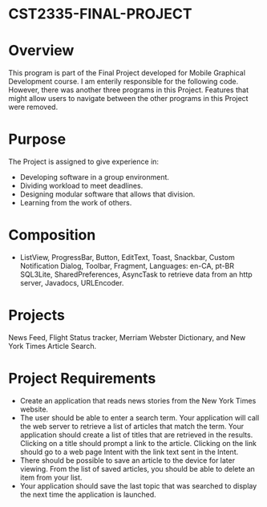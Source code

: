 # CST2335-FINAL-PROJECT
# Overview

This program is part of the Final Project developed for Mobile Graphical Development course.
I am enterily responsible for the following code. However, there was another three programs in this Project.
Features that might allow users to navigate between the other programs in this Project were removed.

# Purpose

The Project is assigned to give experience in: 
- Developing software in a group environment.
- Dividing workload to meet deadlines.
- Designing modular software that allows that division.
- Learning from the work of others.

# Composition

- ListView, ProgressBar, Button, EditText, Toast, Snackbar, Custom Notification Dialog, Toolbar, Fragment, Languages: en-CA, pt-BR
SQL3Lite, SharedPreferences, AsyncTask to retrieve data from an http server, Javadocs, URLEncoder.


# Projects

News Feed, Flight Status tracker, Merriam Webster Dictionary, and New York Times Article Search.

# Project Requirements

-	Create an application that reads news stories from the New York Times website.
-	The user should be able to enter a search term. Your application will call the web server to retrieve a list of articles that match the term. Your application should create a list of titles that are retrieved in the results. Clicking on a title should prompt a link to the article. Clicking on the link should go to a web page Intent with the link text sent in the Intent.
-	There should be possible to save an article to the device for later viewing. From the list of saved articles, you should be able to delete an item from your list.
-	Your application should save the last topic that was searched to display the next time the application is launched.
